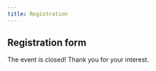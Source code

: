 ```yaml
---
title: Registration
---
```


## Registration form

The event is closed! Thank you for your interest. 
<!--
### Students

Fill out [this form](/student-registration-form) and make sure to fill out all required fields.  You will receive a confirmation email after submission.  Read and review the [UConn Student Code of Conduct](/images/UConn%20Student%20Code%20of%20Conduct-The-Student-Code.pdf).  Each team member will also need to email the [Liability Waiver form](/images/CyberSEED%202019%20Liability%20Waiver%20-%20fillable.pdf) to [engr-cyberseed@uconn.edu](engr-cyberseed@uconn.edu)

### UCONN,  Synchrony staff, Other Workshop Participants

Fill out [this form](/staff-registration-form) and make sure to fill out all required fields.
-->